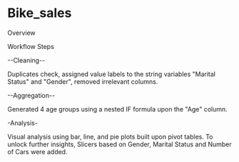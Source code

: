 # Bike_sales


Overview


Workflow Steps 

--Cleaning--

Duplicates check, assigned value labels to the string variables "Marital Status" and "Gender", removed irrelevant columns. 

--Aggregation--

Generated 4 age groups using a nested IF formula upon the "Age" column.

-Analysis-

Visual analysis using bar, line, and pie plots built upon pivot tables. To unlock further insights, Slicers based on Gender, Marital Status and Number of Cars were added. 
